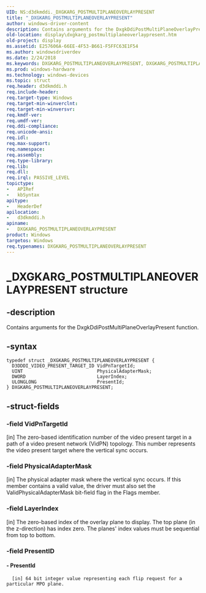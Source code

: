 ```yaml
---
UID: NS:d3dkmddi._DXGKARG_POSTMULTIPLANEOVERLAYPRESENT
title: "_DXGKARG_POSTMULTIPLANEOVERLAYPRESENT"
author: windows-driver-content
description: Contains arguments for the DxgkDdiPostMultiPlaneOverlayPresent function.
old-location: display\dxgkarg_postmultiplaneoverlaypresent.htm
old-project: display
ms.assetid: E257606A-66EE-4F53-B661-F5FFC63E1F54
ms.author: windowsdriverdev
ms.date: 2/24/2018
ms.keywords: DXGKARG_POSTMULTIPLANEOVERLAYPRESENT, DXGKARG_POSTMULTIPLANEOVERLAYPRESENT structure [Display Devices], _DXGKARG_POSTMULTIPLANEOVERLAYPRESENT, d3dkmddi/DXGKARG_POSTMULTIPLANEOVERLAYPRESENT, display.dxgkarg_postmultiplaneoverlaypresent
ms.prod: windows-hardware
ms.technology: windows-devices
ms.topic: struct
req.header: d3dkmddi.h
req.include-header: 
req.target-type: Windows
req.target-min-winverclnt: 
req.target-min-winversvr: 
req.kmdf-ver: 
req.umdf-ver: 
req.ddi-compliance: 
req.unicode-ansi: 
req.idl: 
req.max-support: 
req.namespace: 
req.assembly: 
req.type-library: 
req.lib: 
req.dll: 
req.irql: PASSIVE_LEVEL
topictype:
-	APIRef
-	kbSyntax
apitype:
-	HeaderDef
apilocation:
-	d3dkmddi.h
apiname:
-	DXGKARG_POSTMULTIPLANEOVERLAYPRESENT
product: Windows
targetos: Windows
req.typenames: DXGKARG_POSTMULTIPLANEOVERLAYPRESENT
---
```


# _DXGKARG_POSTMULTIPLANEOVERLAYPRESENT structure


## -description


Contains arguments for the DxgkDdiPostMultiPlaneOverlayPresent function.


## -syntax


````
typedef struct _DXGKARG_POSTMULTIPLANEOVERLAYPRESENT {
  D3DDDI_VIDEO_PRESENT_TARGET_ID VidPnTargetId;
  UINT                           PhysicalAdapterMask;
  DWORD                          LayerIndex;
  ULONGLONG                      PresentId;
} DXGKARG_POSTMULTIPLANEOVERLAYPRESENT;
````


## -struct-fields




### -field VidPnTargetId

[in] The zero-based identification number of the video present target in a path of a video present network (VidPN) topology. This number represents the video present target where the vertical sync occurs.


### -field PhysicalAdapterMask

[in] The physical adapter mask where the vertical sync occurs. If this member contains a valid value, the driver must also set the ValidPhysicalAdapterMask bit-field flag in the Flags member.


### -field LayerIndex

[in] The zero-based index of the overlay plane to display. The top plane (in the z-direction) has index zero. The planes' index values must be sequential from top to bottom. 


### -field PresentID

 




#### - PresentId

      [in] 64 bit integer value representing each flip request for a particular MPO plane.

